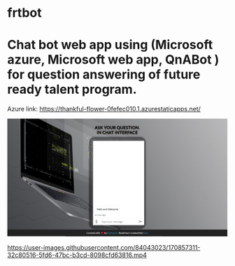 # frtbot
# Chat bot web app using (Microsoft azure, Microsoft web app, QnABot ) for question answering of future ready talent program.

Azure link: https://thankful-flower-0fefec010.1.azurestaticapps.net/

![ScreenShot](https://github.com/RUDRANSH-hub/frtbot/blob/main/Screenshot%202022-05-17%20235324.png)




https://user-images.githubusercontent.com/84043023/170857311-32c80516-5fd6-47bc-b3cd-8098cfd63816.mp4

